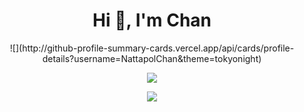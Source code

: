 <h1 align="center">Hi 👋, I'm Chan</h1>

<center>
![](http://github-profile-summary-cards.vercel.app/api/cards/profile-details?username=NattapolChan&theme=tokyonight)
  
![](http://github-profile-summary-cards.vercel.app/api/cards/stats?username=NattapolChan&theme=tokyonight)
  
![](http://github-profile-summary-cards.vercel.app/api/cards/most-commit-language?username=NattapolChan&theme=tokyonight&exclude=Jupyter+Notebook)  

</center>
</div>
